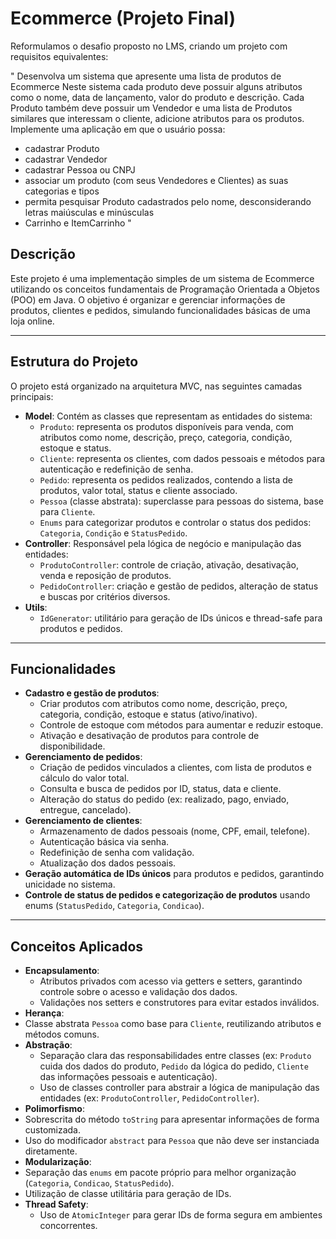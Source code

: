 # Ecommerce (Projeto Final)


Reformulamos o desafio proposto no LMS, criando um projeto com requisitos equivalentes:

" Desenvolva um sistema que apresente uma lista de produtos de Ecommerce Neste sistema cada produto deve possuir alguns atributos como o nome, data de lançamento, valor do produto e descrição. Cada Produto também deve possuir um Vendedor e uma lista de Produtos similares que interessam o cliente, adicione atributos para os produtos. Implemente uma aplicação em que o usuário possa:

- cadastrar Produto
- cadastrar Vendedor
- cadastrar Pessoa ou CNPJ
- associar um produto (com seus Vendedores e Clientes) as suas categorias e tipos
- permita pesquisar Produto cadastrados pelo nome, desconsiderando letras maiúsculas e minúsculas
- Carrinho e ItemCarrinho
"

## Descrição
Este projeto é uma implementação simples de um sistema de Ecommerce utilizando os conceitos fundamentais de Programação Orientada a Objetos (POO) em Java. O objetivo é organizar e gerenciar informações de produtos, clientes e pedidos, simulando funcionalidades básicas de uma loja online.

---

## Estrutura do Projeto
O projeto está organizado na arquitetura MVC, nas seguintes camadas principais:
- **Model**: Contém as classes que representam as entidades do sistema:
  - `Produto`: representa os produtos disponíveis para venda, com atributos como nome, descrição, preço, categoria, condição, estoque e status.
  - `Cliente`: representa os clientes, com dados pessoais e métodos para autenticação e redefinição de senha.
  - `Pedido`: representa os pedidos realizados, contendo a lista de produtos, valor total, status e cliente associado.
  - `Pessoa` (classe abstrata): superclasse para pessoas do sistema, base para `Cliente`.
  - `Enums` para categorizar produtos e controlar o status dos pedidos: `Categoria`, `Condição` e `StatusPedido`.
- **Controller**: Responsável pela lógica de negócio e manipulação das entidades:
  - `ProdutoController`: controle de criação, ativação, desativação, venda e reposição de produtos.
  - `PedidoController`: criação e gestão de pedidos, alteração de status e buscas por critérios diversos.
- **Utils**:
  - `IdGenerator`: utilitário para geração de IDs únicos e thread-safe para produtos e pedidos.

---

## Funcionalidades
- **Cadastro e gestão de produtos**:
  - Criar produtos com atributos como nome, descrição, preço, categoria, condição, estoque e status (ativo/inativo).
  - Controle de estoque com métodos para aumentar e reduzir estoque.
  - Ativação e desativação de produtos para controle de disponibilidade.
- **Gerenciamento de pedidos**:
  - Criação de pedidos vinculados a clientes, com lista de produtos e cálculo do valor total.
  - Consulta e busca de pedidos por ID, status, data e cliente.
  - Alteração do status do pedido (ex: realizado, pago, enviado, entregue, cancelado).
- **Gerenciamento de clientes**:
  - Armazenamento de dados pessoais (nome, CPF, email, telefone).
  - Autenticação básica via senha.
  - Redefinição de senha com validação.
  - Atualização dos dados pessoais.
- **Geração automática de IDs únicos** para produtos e pedidos, garantindo unicidade no sistema.
- **Controle de status de pedidos e categorização de produtos** usando enums (`StatusPedido`, `Categoria`, `Condicao`).

---

## Conceitos Aplicados
- **Encapsulamento**:
  - Atributos privados com acesso via getters e setters, garantindo controle sobre o acesso e validação dos dados.
  - Validações nos setters e construtores para evitar estados inválidos.
- **Herança**:
- Classe abstrata `Pessoa` como base para `Cliente`, reutilizando atributos e métodos comuns.
- **Abstração**:
  - Separação clara das responsabilidades entre classes (ex: `Produto` cuida dos dados do produto, `Pedido` da lógica do pedido, `Cliente` das informações pessoais e autenticação).
  - Uso de classes controller para abstrair a lógica de manipulação das entidades (ex: `ProdutoController`, `PedidoController`).
- **Polimorfismo**:
- Sobrescrita do método `toString` para apresentar informações de forma customizada.
- Uso do modificador `abstract` para `Pessoa` que não deve ser instanciada diretamente.
- **Modularização**:
- Separação das `enums` em pacote próprio para melhor organização (`Categoria`, `Condicao`, `StatusPedido`).
- Utilização de classe utilitária para geração de IDs.
- **Thread Safety**:
  - Uso de `AtomicInteger` para gerar IDs de forma segura em ambientes concorrentes.
